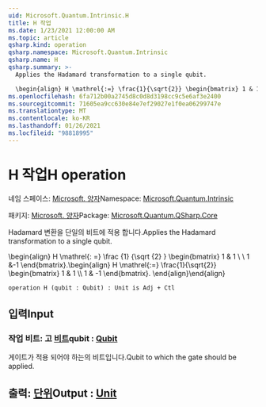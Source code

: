 ```yaml
---
uid: Microsoft.Quantum.Intrinsic.H
title: H 작업
ms.date: 1/23/2021 12:00:00 AM
ms.topic: article
qsharp.kind: operation
qsharp.namespace: Microsoft.Quantum.Intrinsic
qsharp.name: H
qsharp.summary: >-
  Applies the Hadamard transformation to a single qubit.

  \begin{align} H \mathrel{:=} \frac{1}{\sqrt{2}} \begin{bmatrix} 1 & 1 \\\\ 1 & -1 \end{bmatrix}. \end{align}
ms.openlocfilehash: 6fa712b00a2745d8c0d8d3198cc9c5e6af3e2400
ms.sourcegitcommit: 71605ea9cc630e84e7ef29027e1f0ea06299747e
ms.translationtype: MT
ms.contentlocale: ko-KR
ms.lasthandoff: 01/26/2021
ms.locfileid: "98818995"
---
```

# <a name="h-operation"></a><span data-ttu-id="2c12b-102">H 작업</span><span class="sxs-lookup"><span data-stu-id="2c12b-102">H operation</span></span>

<span data-ttu-id="2c12b-103">네임 스페이스: [Microsoft. 양자](xref:Microsoft.Quantum.Intrinsic)</span><span class="sxs-lookup"><span data-stu-id="2c12b-103">Namespace: [Microsoft.Quantum.Intrinsic](xref:Microsoft.Quantum.Intrinsic)</span></span>

<span data-ttu-id="2c12b-104">패키지: [Microsoft. 양자](https://nuget.org/packages/Microsoft.Quantum.QSharp.Core)</span><span class="sxs-lookup"><span data-stu-id="2c12b-104">Package: [Microsoft.Quantum.QSharp.Core](https://nuget.org/packages/Microsoft.Quantum.QSharp.Core)</span></span>


<span data-ttu-id="2c12b-105">Hadamard 변환을 단일의 비트에 적용 합니다.</span><span class="sxs-lookup"><span data-stu-id="2c12b-105">Applies the Hadamard transformation to a single qubit.</span></span>

<span data-ttu-id="2c12b-106">\begin{align} H \mathrel{: =} \frac {1} {\sqrt {2} } \begin{bmatrix} 1 & 1 \\ \\ 1 &-1 \end{bmatrix}.</span><span class="sxs-lookup"><span data-stu-id="2c12b-106">\begin{align} H \mathrel{:=} \frac{1}{\sqrt{2}} \begin{bmatrix} 1 & 1 \\\\ 1 & -1 \end{bmatrix}.</span></span>
<span data-ttu-id="2c12b-107">\end{align}</span><span class="sxs-lookup"><span data-stu-id="2c12b-107">\end{align}</span></span>

```qsharp
operation H (qubit : Qubit) : Unit is Adj + Ctl
```


## <a name="input"></a><span data-ttu-id="2c12b-108">입력</span><span class="sxs-lookup"><span data-stu-id="2c12b-108">Input</span></span>

### <a name="qubit--qubit"></a><span data-ttu-id="2c12b-109">작업 비트: 고 [비트](xref:microsoft.quantum.lang-ref.qubit)</span><span class="sxs-lookup"><span data-stu-id="2c12b-109">qubit : [Qubit](xref:microsoft.quantum.lang-ref.qubit)</span></span>

<span data-ttu-id="2c12b-110">게이트가 적용 되어야 하는의 비트입니다.</span><span class="sxs-lookup"><span data-stu-id="2c12b-110">Qubit to which the gate should be applied.</span></span>



## <a name="output--unit"></a><span data-ttu-id="2c12b-111">출력: [단위](xref:microsoft.quantum.lang-ref.unit)</span><span class="sxs-lookup"><span data-stu-id="2c12b-111">Output : [Unit](xref:microsoft.quantum.lang-ref.unit)</span></span>

